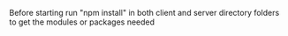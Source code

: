 Before starting run "npm install" in both client and server directory folders to get the modules or packages needed
